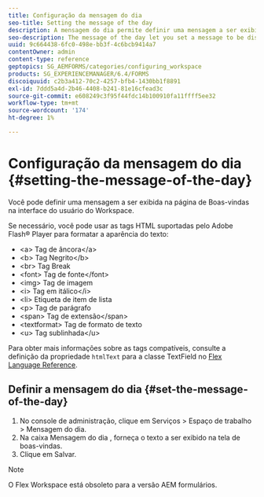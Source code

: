 ```yaml
---
title: Configuração da mensagem do dia
seo-title: Setting the message of the day
description: A mensagem do dia permite definir uma mensagem a ser exibida na página de boas-vindas na interface do usuário do Workspace.
seo-description: The message of the day let you set a message to be displayed on the Welcome page in the Workspace user interface.
uuid: 9c664438-6fc0-498e-bb3f-4c6bcb9414a7
contentOwner: admin
content-type: reference
geptopics: SG_AEMFORMS/categories/configuring_workspace
products: SG_EXPERIENCEMANAGER/6.4/FORMS
discoiquuid: c2b3a412-70c2-4257-bfb4-1430bb1f8891
exl-id: 7ddd5a4d-2b46-4408-b241-81e16cfead3c
source-git-commit: e608249c3f95f44fdc14b100910fa11ffff5ee32
workflow-type: tm+mt
source-wordcount: '174'
ht-degree: 1%

---
```


# Configuração da mensagem do dia {#setting-the-message-of-the-day}

Você pode definir uma mensagem a ser exibida na página de Boas-vindas na interface do usuário do Workspace.

Se necessário, você pode usar as tags HTML suportadas pelo Adobe Flash® Player para formatar a aparência do texto:

* &lt;a> Tag de âncora&lt;/a>
* &lt;b> Tag Negrito&lt;/b>
* &lt;br> Tag Break
* &lt;font> Tag de fonte&lt;/font>
* &lt;img> Tag de imagem
* &lt;i> Tag em itálico&lt;/i>
* &lt;li> Etiqueta de item de lista
* &lt;p> Tag de parágrafo
* &lt;span> Tag de extensão&lt;/span>
* &lt;textformat> Tag de formato de texto
* &lt;u> Tag sublinhada&lt;/u>

Para obter mais informações sobre as tags compatíveis, consulte a definição da propriedade `htmlText` para a classe TextField no [Flex Language Reference](https://flex.apache.org/).

## Definir a mensagem do dia {#set-the-message-of-the-day}

1. No console de administração, clique em Serviços > Espaço de trabalho > Mensagem do dia.
1. Na caixa Mensagem do dia , forneça o texto a ser exibido na tela de boas-vindas.
1. Clique em Salvar.

>[!NOTE]
>
>O Flex Workspace está obsoleto para a versão AEM formulários.
